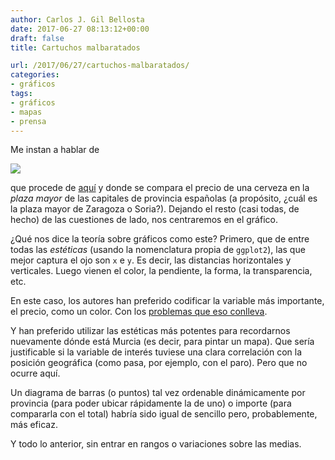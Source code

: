 ```yaml
---
author: Carlos J. Gil Bellosta
date: 2017-06-27 08:13:12+00:00
draft: false
title: Cartuchos malbaratados

url: /2017/06/27/cartuchos-malbaratados/
categories:
- gráficos
tags:
- gráficos
- mapas
- prensa
---
```


Me instan a hablar de

![](/wp-uploads/2017/06/canas_espana.png)


que procede de [aquí](http://cocinillas.elespanol.com/2017/06/cuanto-cuesta-una-cerveza/) y donde se compara el precio de una cerveza en la _plaza mayor_ de las capitales de provincia españolas (a propósito, ¿cuál es la plaza mayor de Zaragoza o Soria?). Dejando el resto (casi todas, de hecho) de las cuestiones de lado, nos centraremos en el gráfico.

¿Qué nos dice la teoría sobre gráficos como este? Primero, que de entre todas las _estéticas_ (usando la nomenclatura propia de `ggplot2`), las que mejor captura el ojo son `x` e `y`. Es decir, las distancias horizontales y verticales. Luego vienen el color, la pendiente, la forma, la transparencia, etc.

En este caso, los autores han preferido codificar la variable más importante, el precio, como un color. Con los [problemas que eso conlleva](https://www.datanalytics.com/2013/12/09/gradientes-e-ilusiones-opticas/).

Y han preferido utilizar las estéticas más potentes para recordarnos nuevamente dónde está Murcia (es decir, para pintar un mapa). Que sería justificable si la variable de interés tuviese una clara correlación con la posición geográfica (como pasa, por ejemplo, con el paro). Pero que no ocurre aquí.

Un diagrama de barras (o puntos) tal vez ordenable dinámicamente por provincia (para poder ubicar rápidamente la de uno) o importe (para compararla con el total) habría sido igual de sencillo pero, probablemente, más eficaz.

Y todo lo anterior, sin entrar en rangos o variaciones sobre las medias.

